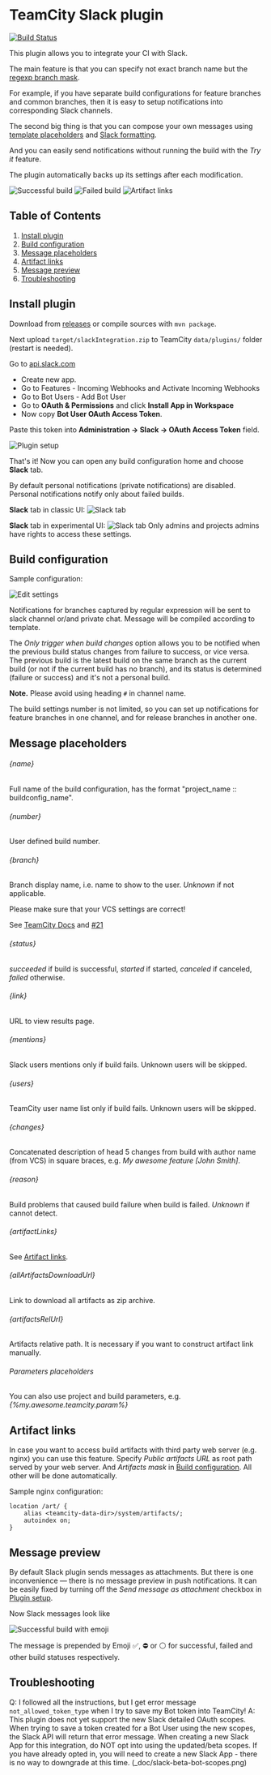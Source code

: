 # TeamCity Slack plugin

[![Build Status](https://travis-ci.org/alexkvak/teamcity-slack.svg?branch=master)](https://travis-ci.org/alexkvak/teamcity-slack)

This plugin allows you to integrate your CI with Slack.

The main feature is that you can specify not exact branch name but the [regexp branch mask](#build-configuration).

For example, if you have separate build configurations for feature branches and common branches, then it is easy to
setup notifications into corresponding Slack channels.

The second big thing is that you can compose your own messages using [template placeholders](#message-placeholders) and [Slack formatting](https://api.slack.com/docs/message-formatting).

And you can easily send notifications without running the build with the *Try it* feature.

The plugin automatically backs up its settings after each modification.

![Successful build](_doc/build-success.png)
![Failed build](_doc/build-fail.png)
![Artifact links](_doc/artifact-links.png)

## Table of Contents
1. [Install plugin](#install-plugin)
2. [Build configuration](#build-configuration)
3. [Message placeholders](#message-placeholders)
4. [Artifact links](#artifact-links)
5. [Message preview](#message-preview)
6. [Troubleshooting](#troubleshooting)

## Install plugin <a name="install-plugin"></a>
Download from [releases](https://github.com/alexkvak/teamcity-slack/releases) or compile 
sources with `mvn package`. 

Next upload `target/slackIntegration.zip` to TeamCity `data/plugins/` folder (restart is needed).

Go to [api.slack.com](https://api.slack.com/)
* Create new app.
* Go to Features - Incoming Webhooks and Activate Incoming Webhooks
* Go to Bot Users - Add Bot User
* Go to **OAuth & Permissions** and click **Install App in Workspace**
* Now copy **Bot User OAuth Access Token**.

Paste this token into **Administration -> Slack -> OAuth Access Token** field.

![Plugin setup](_doc/plugin-setup.png "Plugin setup")

That's it! Now you can open any build configuration home and choose **Slack** tab.

By default personal notifications (private notifications) are disabled. 
Personal notifications notify only about failed builds.

**Slack** tab in classic UI:
![Slack tab](_doc/slack-tab.png "Slack tab")

**Slack** tab in experimental UI:
![Slack tab](_doc/slack-tab-experimental-UI.png "Slack tab")
Only admins and projects admins have rights to access these settings. 

## Build configuration <a name="build-configuration"></a>

Sample configuration:

![Edit settings](_doc/edit-settings.png "Edit settings")

Notifications for branches captured by regular expression will be sent to slack channel or/and private chat.
Message will be compiled according to template.

The *Only trigger when build changes* option allows you to be notified when the previous build status changes from failure to success, or vice versa.
The previous build is the latest build on the same branch as the current build (or not if the current build has no branch), and
its status is determined (failure or success) and it's not a personal build.

**Note.** Please avoid using heading `#` in channel name.

The build settings number is not limited, so you can set up notifications for feature branches 
in one channel, and for release branches in another one.

## Message placeholders <a name="message-placeholders"></a>

###### {name} 
Full name of the build configuration, has the format "project_name :: buildconfig_name".

###### {number}
User defined build number.

###### {branch}
Branch display name, i.e. name to show to the user. *Unknown* if not applicable.

Please make sure that your VCS settings are correct!

See [TeamCity Docs](https://confluence.jetbrains.com/x/iwt2B#WorkingwithFeatureBranches-Logicalbranchname) and [#21](https://github.com/alexkvak/teamcity-slack/issues/21)

###### {status}
*succeeded* if build is successful, *started* if started, *canceled* if canceled, *failed* otherwise.

###### {link}
URL to view results page.

###### {mentions}
Slack users mentions only if build fails. Unknown users will be skipped.

###### {users}
TeamCity user name list only if build fails. Unknown users will be skipped.

###### {changes}
Concatenated description of head 5 changes from build with author name (from VCS) 
in square braces, e.g. *My awesome feature [John Smith]*.

###### {reason}
Build problems that caused build failure when build is failed. *Unknown* if cannot detect.

###### {artifactLinks}
See [Artifact links](#artifact-links).

###### {allArtifactsDownloadUrl}
Link to download all artifacts as zip archive.

###### {artifactsRelUrl}
Artifacts relative path. It is necessary if you want to construct artifact link manually.

###### Parameters placeholders
You can also use project and build parameters, e.g. *{%my.awesome.teamcity.param%}*


## Artifact links <a name="artifact-links"></a>
In case you want to access build artifacts with third party web server (e.g. nginx) you can use this feature.
Specify *Public artifacts URL* as root path served by your web server. 
And *Artifacts mask* in [Build configuration](#build-configuration).
All other will be done automatically.

Sample nginx configuration:
```
location /art/ {
    alias <teamcity-data-dir>/system/artifacts/;
    autoindex on;
}
```

## Message preview <a name="message-preview"></a>
By default Slack plugin sends messages as attachments. 
But there is one inconvenience — there is no message preview in push notifications. 
It can be easily fixed by turning off the *Send message as attachment* checkbox in [Plugin setup](#install-plugin).

Now Slack messages look like

![Successful build with emoji](_doc/build-success-emoji.png)

The message is prepended by Emoji ✅, ⛔ or ⚪ for successful, failed and other build statuses respectively.


## Troubleshooting <a name="troubleshooting"></a>
Q: I followed all the instructions, but I get error message `not_allowed_token_type` when I try to save my Bot token into TeamCity!
A: This plugin does not yet support the new Slack detailed OAuth scopes. When trying to save a token created for a Bot User using the new scopes, the Slack API will return that error message. When creating a new Slack App for this integration, do NOT opt into using the updated/beta scopes. If you have already opted in, you will need to create a new Slack App - there is no way to downgrade at this time.
(_doc/slack-beta-bot-scopes.png)

